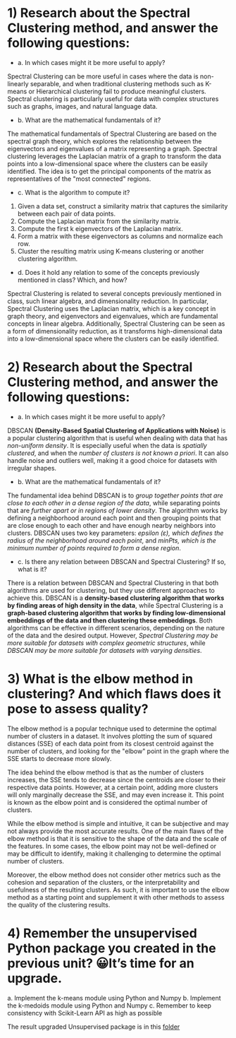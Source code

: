 # 1) Research about the Spectral Clustering method, and answer the following questions:
* a. In which cases might it be more useful to apply?

Spectral Clustering can be more useful in cases where the data is non-linearly separable, and when traditional clustering methods such as K-means or Hierarchical clustering fail to produce meaningful clusters. Spectral clustering is particularly useful for data with complex structures such as graphs, images, and natural language data.

* b. What are the mathematical fundamentals of it?

The mathematical fundamentals of Spectral Clustering are based on the spectral graph theory, which explores the relationship between the eigenvectors and eigenvalues of a matrix representing a graph. Spectral clustering leverages the Laplacian matrix of a graph to transform the data points into a low-dimensional space where the clusters can be easily identified. The idea is to get the principal components of the matrix as representatives of the "most connected" regions. 

* c. What is the algorithm to compute it?

1. Given a data set, construct a similarity matrix that captures the similarity between each pair of data points.
2. Compute the Laplacian matrix from the similarity matrix.
3. Compute the first k eigenvectors of the Laplacian matrix.
4. Form a matrix with these eigenvectors as columns and normalize each row.
5. Cluster the resulting matrix using K-means clustering or another clustering algorithm.

* d. Does it hold any relation to some of the concepts previously mentioned in class? Which, and how?

Spectral Clustering is related to several concepts previously mentioned in class, such linear algebra, and dimensionality reduction. In particular, Spectral Clustering uses the Laplacian matrix, which is a key concept in graph theory, and eigenvectors and eigenvalues, which are fundamental concepts in linear algebra. Additionally, Spectral Clustering can be seen as a form of dimensionality reduction, as it transforms high-dimensional data into a low-dimensional space where the clusters can be easily identified.

# 2) Research about the Spectral Clustering method, and answer the following questions:

* a. In which cases might it be more useful to apply?

DBSCAN __(Density-Based Spatial Clustering of Applications with Noise)__ is a popular clustering algorithm that is useful when dealing with data that has *non-uniform density*. It is especially useful when the data is *spatially clustered*, and when the *number of clusters is not known a priori*. It can also handle noise and outliers well, making it a good choice for datasets with irregular shapes.

* b. What are the mathematical fundamentals of it?

The fundamental idea behind DBSCAN is to *group together points that are close to each other in a dense region of the data*, while separating points that are *further apart or in regions of lower density*. The algorithm works by defining a neighborhood around each point and then grouping points that are close enough to each other and have enough nearby neighbors into clusters. DBSCAN uses two key parameters: *epsilon (ε), which defines the radius of the neighborhood around each point*, and *minPts, which is the minimum number of points required to form a dense region*.

* c. Is there any relation between DBSCAN and Spectral Clustering? If so, what is it?

There is a relation between DBSCAN and Spectral Clustering in that both algorithms are used for clustering, but they use different approaches to achieve this. DBSCAN is a __density-based clustering algorithm that works by finding areas of high density in the data__, while Spectral Clustering is a __graph-based clustering algorithm that works by finding low-dimensional embeddings of the data and then clustering these embeddings__. Both algorithms can be effective in different scenarios, depending on the nature of the data and the desired output. However, *Spectral Clustering may be more suitable for datasets with complex geometric structures*, while *DBSCAN may be more suitable for datasets with varying densities*.

# 3) What is the elbow method in clustering? And which flaws does it pose to assess quality?

The elbow method is a popular technique used to determine the optimal number of clusters in a dataset. It involves plotting the sum of squared distances (SSE) of each data point from its closest centroid against the number of clusters, and looking for the "elbow" point in the graph where the SSE starts to decrease more slowly.

The idea behind the elbow method is that as the number of clusters increases, the SSE tends to decrease since the centroids are closer to their respective data points. However, at a certain point, adding more clusters will only marginally decrease the SSE, and may even increase it. This point is known as the elbow point and is considered the optimal number of clusters.

While the elbow method is simple and intuitive, it can be subjective and may not always provide the most accurate results. One of the main flaws of the elbow method is that it is sensitive to the shape of the data and the scale of the features. In some cases, the elbow point may not be well-defined or may be difficult to identify, making it challenging to determine the optimal number of clusters.

Moreover, the elbow method does not consider other metrics such as the cohesion and separation of the clusters, or the interpretability and usefulness of the resulting clusters. As such, it is important to use the elbow method as a starting point and supplement it with other methods to assess the quality of the clustering results. 

# 4) Remember the unsupervised Python package you created in the previous unit? 😀It’s time for an upgrade.
a. Implement the k-means module using Python and Numpy
b. Implement the k-medoids module using Python and Numpy
c. Remember to keep consistency with Scikit-Learn API as high as possible

The result upgraded Unsupervised package is in this [folder](dist)
